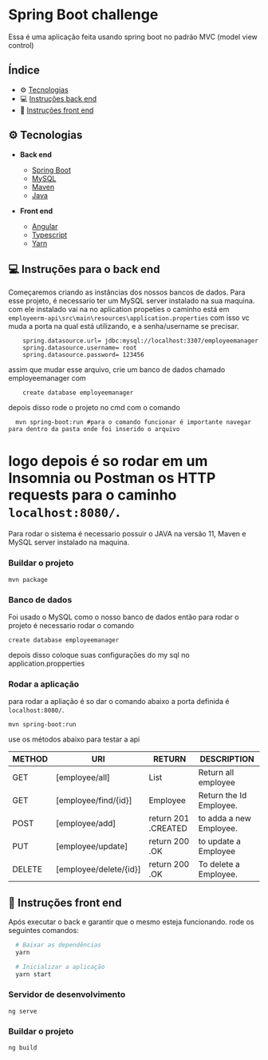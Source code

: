 # Spring Boot challenge

Essa é uma aplicação feita usando spring boot no padrão MVC (model view control)

## Índice
- ⚙️ [Tecnologias](#-tecnologias)
- 💻 [Instruções back end](#-Instruções-para-o-back-end)
- 🎨 [Instruções front end](#-Instruções-para-o-back-end)
## ⚙️ Tecnologias 

- **Back end**
    - [Spring Boot](https://spring.io/projects/spring-boot)
    - [MySQL](https://www.mysql.com/)
    - [Maven](https://maven.apache.org/)
    - [Java](https://www.java.com/pt-BR/)
    
- **Front end**
    - [Angular](https://angular.io/)
    - [Typescript](https://www.typescriptlang.org/)
    - [Yarn](https://yarnpkg.com/)
    
    
## 💻 Instruções para o back end

Começaremos criando as instâncias dos nossos bancos de dados. Para esse projeto, é necessario ter um MySQL server instalado na sua maquina. com ele instalado vai na no aplication propeties o caminho está em 
`employeerm-api\src\main\resources\application.properties`
com isso vc muda a porta na qual está utilizando, e a senha/username se precisar.

```
    spring.datasource.url= jdbc:mysql://localhost:3307/employeemanager
    spring.datasource.username= root
    spring.datasource.password= 123456
```
assim que mudar esse arquivo, crie um banco de dados chamado employeemanager com 
```
    create database employeemanager
```
depois disso rode o projeto no cmd com o comando
```
  mvn spring-boot:run #para o comando funcionar é importante navegar para dentro da pasta onde foi inserido o arquivo
```
logo depois é so rodar em um Insomnia ou Postman os HTTP requests para o caminho 
```localhost:8080/```.
=======
Para rodar o sistema é necessario possuir o JAVA na versão 11, Maven e MySQL server instalado na maquina.

### Buildar o projeto
   
```
mvn package 
```

### Banco de dados

Foi usado o MySQL como o nosso banco de dados então para rodar o projeto é necessario rodar o comando
```
create database employeemanager
```
depois disso coloque suas configurações do my sql no application.propperties

### Rodar a aplicação
para rodar a apliação é so dar o comando abaixo a porta definida é ```localhost:8080/```.
```
mvn spring-boot:run
```
use os métodos abaixo para testar a api

| METHOD | URI | RETURN | DESCRIPTION | 
| ------ | ------ | ------| ----- |
| GET | [employee/all] | List<Employee> | Return all employee
| GET | [employee/find/{id}] | Employee| Return the Id Employee.
| POST | [employee/add] | return 201 .CREATED| to adda a new Employee.
| PUT | [employee/update] | return 200 .OK| to update a Employee
| DELETE | [employee/delete/{id}] | return 200 .OK | To delete a Employee.

## 🎨 Instruções front end

Após executar o back e garantir que o mesmo esteja funcionando. rode os seguintes comandos:


  ```bash
    # Baixar as dependências
    yarn

    # Inicializar a aplicação
    yarn start
  ```
### Servidor de desenvolvimento
 ```ng serve```
### Buildar o projeto
 ```ng build```
